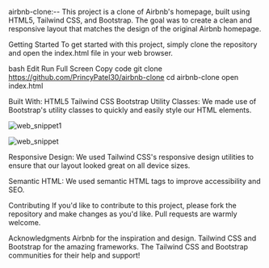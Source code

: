 airbnb-clone:--
This project is a clone of Airbnb's homepage, built using HTML5, Tailwind CSS, and Bootstrap. The goal was to create a clean and responsive layout that matches the design of the original Airbnb homepage.


Getting Started
To get started with this project, simply clone the repository and open the index.html file in your web browser.

bash Edit Run Full Screen Copy code git clone https://github.com/PrincyPatel30/airbnb-clone cd airbnb-clone open index.html

Built With:
HTML5
Tailwind CSS
Bootstrap
Utility Classes:
We made use of Bootstrap's utility classes to quickly and easily style our HTML elements.

![web_snippet1](https://github.com/PrincyPatel30/airbnb-clone/assets/94431763/4c453180-3107-48cb-9051-927768b0d7e2)

![web_snippet](https://github.com/PrincyPatel30/airbnb-clone/assets/94431763/da992233-6c1f-45bc-a36e-29cf75d0b8d3)

Responsive Design:
We used Tailwind CSS's responsive design utilities to ensure that our layout looked great on all device sizes.

Semantic HTML:
We used semantic HTML tags to improve accessibility and SEO.

Contributing
If you'd like to contribute to this project, please fork the repository and make changes as you'd like. Pull requests are warmly welcome.

Acknowledgments
Airbnb for the inspiration and design.
Tailwind CSS and Bootstrap for the amazing frameworks.
The Tailwind CSS and Bootstrap communities for their help and support!
